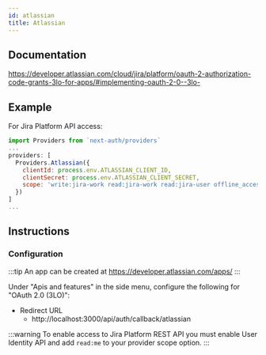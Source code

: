 ```yaml
---
id: atlassian
title: Atlassian
---
```


## Documentation

https://developer.atlassian.com/cloud/jira/platform/oauth-2-authorization-code-grants-3lo-for-apps/#implementing-oauth-2-0--3lo-

## Example

For Jira Platform API access:

```js
import Providers from `next-auth/providers`
...
providers: [
  Providers.Atlassian({
    clientId: process.env.ATLASSIAN_CLIENT_ID,
    clientSecret: process.env.ATLASSIAN_CLIENT_SECRET,
    scope: 'write:jira-work read:jira-work read:jira-user offline_access read:me'
  })
]
...
```

## Instructions

### Configuration

:::tip
An app can be created at https://developer.atlassian.com/apps/
:::

Under "Apis and features" in the side menu, configure the following for "OAuth 2.0 (3LO)":

- Redirect URL
  - http://localhost:3000/api/auth/callback/atlassian

:::warning
To enable access to Jira Platform REST API you must enable User Identity API and add `read:me` to your provider scope option.
:::
